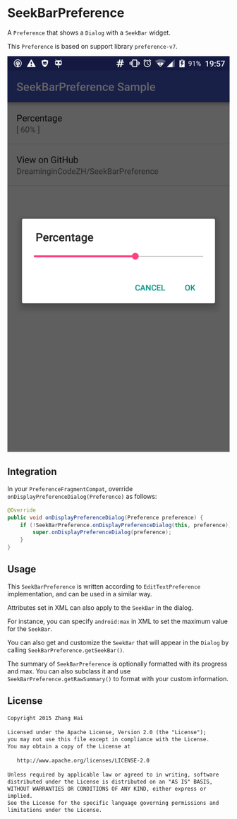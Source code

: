# SeekBarPreference

A `Preference` that shows a `Dialog` with a `SeekBar` widget.

This `Preference` is based on support library `preference-v7`.

![Sample](./screenshot/sample.png)

## Integration

In your `PreferenceFragmentCompat`, override `onDisplayPreferenceDialog(Preference)` as follows:

```java
@Override
public void onDisplayPreferenceDialog(Preference preference) {
    if (!SeekBarPreference.onDisplayPreferenceDialog(this, preference)) {
        super.onDisplayPreferenceDialog(preference);
    }
}
```

## Usage

This `SeekBarPreference` is written according to `EditTextPreference` implementation, and can be used in a similar way.

Attributes set in XML can also apply to the `SeekBar` in the dialog.

For instance, you can specify `android:max` in XML to set the maximum value for the `SeekBar`.

You can also get and customize the `SeekBar` that will appear in the `Dialog` by calling `SeekBarPreference.getSeekBar()`.

The summary of `SeekBarPreference` is optionally formatted with its progress and max. You can also subclass it and use `SeekBarPreference.getRawSummary()` to format with your custom information.

## License

    Copyright 2015 Zhang Hai

    Licensed under the Apache License, Version 2.0 (the "License");
    you may not use this file except in compliance with the License.
    You may obtain a copy of the License at

       http://www.apache.org/licenses/LICENSE-2.0

    Unless required by applicable law or agreed to in writing, software
    distributed under the License is distributed on an "AS IS" BASIS,
    WITHOUT WARRANTIES OR CONDITIONS OF ANY KIND, either express or implied.
    See the License for the specific language governing permissions and
    limitations under the License.
